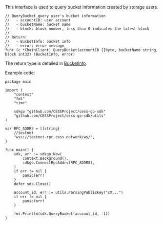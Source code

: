 This interface is used to query bucket information created by storage users.

```golang
// QueryBucket query user's bucket information
//   - accountID: user account
//   - bucketName: bucket name
//   - block: block number, less than 0 indicates the latest block
//
// Return:
//   - BucketInfo: bucket info
//   - error: error message
func (c *ChainClient) QueryBucket(accountID []byte, bucketName string, block int32) (BucketInfo, error)
```
The return type is detailed in [BucketInfo](../chain_type.md#BucketInfo).

Example code:
```golang
package main

import (
    "context"
    "fmt"
    "time"

    sdkgo "github.com/CESSProject/cess-go-sdk"
    "github.com/CESSProject/cess-go-sdk/utils"
)

var RPC_ADDRS = []string{
    //testnet
    "wss://testnet-rpc.cess.network/ws/",
}

func main() {
    sdk, err := sdkgo.New(
        context.Background(),
        sdkgo.ConnectRpcAddrs(RPC_ADDRS),
    )
    if err != nil {
        panic(err)
    }
    defer sdk.Close()

    account_id, err := utils.ParsingPublickey("cX...")
    if err != nil {
        panic(err)
    }

    fmt.Println(sdk.QueryBucket(account_id, -1))
}
```